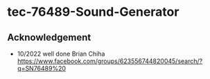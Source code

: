 # tec-76489-Sound-Generator



## Acknowledgement
- 10/2022  well done Brian Chiha
https://www.facebook.com/groups/623556744820045/search/?q=SN76489%20




